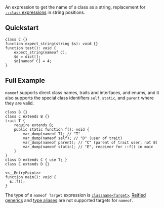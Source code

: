 An expression to get the name of a class as a string, replacement for
[`::class` expressions](/hack/expressions-and-operators/scope-resolution) in
string positions.

## Quickstart

```Hack
class C {}
function expect_string(string $s): void {}
function test(): void {
    expect_string(nameof C);
    $d = dict[];
    $d[nameof C] = 4;
}
```

## Full Example

`nameof` supports direct class names, traits and interfaces, and enums, and it
also supports the special class identifiers `self`, `static`, and `parent` where
they are valid.

```Hack
class B {}
class C extends B {}
trait T {
    require extends B;
    public static function f(): void {
        var_dump(nameof T); // "T"
        var_dump(nameof self); // "D" (user of trait)
        var_dump(nameof parent); // "C" (parent of trait user, not B)
        var_dump(nameof static); // "E", receiver for ::f() in main
    }
}
class D extends C { use T; }
class E extends D {}

<<__EntryPoint>>
function main(): void {
  E::f();
}
```

The type of a `nameof Target` expression is
[`classname<Target>`](/built-in-types/classname).
[Reified generics](/hack/reified-generics/reified-generics) and
[type aliases](/hack/types/type-aliases) are not supported targets for `nameof`.
